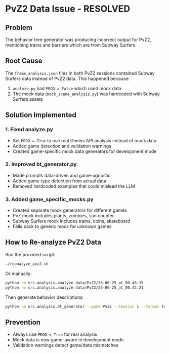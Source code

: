 # PvZ2 Data Issue - RESOLVED

## Problem
The behavior tree generator was producing incorrect output for PvZ2, mentioning trains and barriers which are from Subway Surfers.

## Root Cause
The `frame_analysis.json` files in both PvZ2 sessions contained Subway Surfers data instead of PvZ2 data. This happened because:
1. `analyze.py` had `PROD = False` which used mock data
2. The mock data (`mock_scene_analysis.py`) was hardcoded with Subway Surfers assets

## Solution Implemented

### 1. Fixed analyze.py
- Set `PROD = True` to use real Gemini API analysis instead of mock data
- Added game detection and validation warnings
- Created game-specific mock data generators for development mode

### 2. Improved bt_generator.py
- Made prompts data-driven and game-agnostic
- Added game type detection from actual data
- Removed hardcoded examples that could mislead the LLM

### 3. Added game_specific_mocks.py
- Created separate mock generators for different games
- PvZ mock includes plants, zombies, sun counter
- Subway Surfers mock includes trains, coins, skateboard
- Falls back to generic mock for unknown games

## How to Re-analyze PvZ2 Data

Run the provided script:
```bash
./reanalyze_pvz2.sh
```

Or manually:
```bash
python -m src.analysis.analyze data/PvZ2/25-06-25_at_00.48.15
python -m src.analysis.analyze data/PvZ2/25-06-25_at_00.42.21
```

Then generate behavior descriptions:
```bash
python -m src.analysis.bt_generator --game PvZ2 --session 1 --format text
```

## Prevention
- Always use `PROD = True` for real analysis
- Mock data is now game-aware in development mode
- Validation warnings detect game/data mismatches 